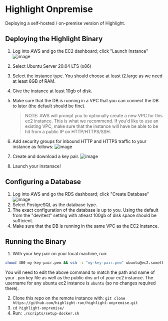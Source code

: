# Highlight Onpremise

Deploying a self-hosted / on-premise version of Highlight.

## Deploying the Highlight Binary

1. Log into AWS and go the EC2 dashboard; click "Launch Instance"
   ![image](https://user-images.githubusercontent.com/20292680/116501234-8cad4780-a86d-11eb-8a67-d12693bcfac2.png)
2. Select Ubuntu Server 20.04 LTS (x86)
3. Select the instance type. You should choose at least t2.large as we need at least 8GB of RAM.
4. Give the instance at least 10gb of disk.
5. Make sure that the DB is running in a VPC that you can connect the DB to later (the default should be fine).

   > NOTE: AWS will prompt you to optionally create a new VPC for this ec2 instance.
   > This is what we recommend. If you'd like to use an existing VPC, make sure that the instance will have be able to be hit from a public IP on HTTP/HTTPS/SSH.

6. Add security groups for inbound HTTP and HTTPS traffic to your instance as follows:
   ![image](https://user-images.githubusercontent.com/20292680/116575188-a7aea480-a8cb-11eb-977d-582736c1e592.png)

7. Create and download a key pair.
   ![image](https://user-images.githubusercontent.com/20292680/116502242-41e0ff00-a870-11eb-923b-906e9ae4d22a.png)
8. Launch your instanace!

## Configuring a Database

1. Log into AWS and go the RDS dashboard; click "Create Database"
   ![image](https://user-images.githubusercontent.com/20292680/116501695-b7e46680-a86e-11eb-99c6-1b2b5a30dc3f.png)
2. Select PostgreSQL as the database type.
3. The exact configuration of the database is up to you. Using the default from the "dev/test" setting with atleast 100gb of disk space should be sufficient.
4. Make sure that the DB is running in the same VPC as the EC2 instance.

## Running the Binary

1. With your key pair on your local machine, run:

```bash
chmod 400 my-key-pair.pem && ssh -i "my-key-pair.pem" ubuntu@ec2.something.compute.amazonaws.com
```

You will need to edit the above command to match the path and name of your `.pem` key file as well as the public dns url of your ec2 instance. The username for any ubuntu ec2 instance is `ubuntu` (so no changes required there).

2. Clone this repo on the remote instance with: `git clone https://github.com/highlight-run/highlight-onpremise.git`
3. `cd highlight-onpremise/`
4. Run: `./scripts/setup-docker.sh`

